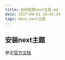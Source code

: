 ```yaml
---
title: 如何配置next主题.md
date: 2017-09-01 16:41:34
tags: Hexo,next主题
---
```

## 安装next主题
参见[官方文档](http://theme-next.iissnan.com/getting-started.html)